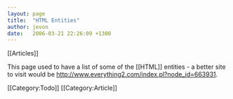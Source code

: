 ```yaml
---
layout: page
title:  "HTML Entities"
author: jevon
date:   2006-03-21 22:26:09 +1300
---
```


[[Articles]]
 
This page used to have a list of some of the [[HTML]] entities - a better site to visit would be http://www.everything2.com/index.pl?node_id=663931.

[[Category:Todo]]
[[Category:Article]]